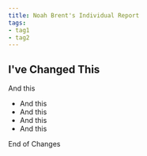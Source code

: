 ```yaml
---
title: Noah Brent's Individual Report
tags:
- tag1
- tag2
---
```


## I've Changed This

And this

- And this
- And this
- And this
- And this
  
End of Changes  

